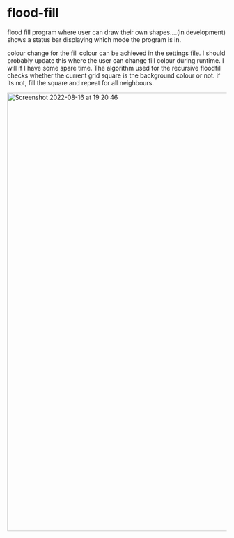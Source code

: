 # flood-fill
flood fill program where user can draw their own shapes....(in development)
shows a status bar displaying which mode the program is in.

colour change for the fill colour can be achieved in the settings file. I should probably update this where the user can change fill colour during runtime. I will if I have some spare time.
The algorithm used for the recursive floodfill checks whether the current grid square is the background colour or not. if its not, fill the square and repeat for all neighbours.

<img width="1004" alt="Screenshot 2022-08-16 at 19 20 46" src="https://user-images.githubusercontent.com/86835540/184951847-993ac540-912d-46b4-ac90-ca99b2ae05d0.png">

